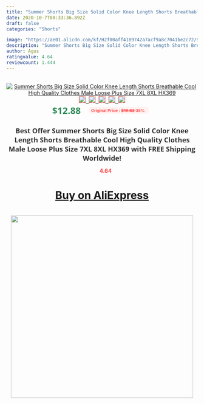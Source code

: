 ```yaml
---
title: "Summer Shorts Big Size Solid Color Knee Length Shorts Breathable Cool High Quality Clothes Male Loose Plus Size 7XL 8XL HX369"
date: 2020-10-7T08:33:36.892Z
draft: false
categories: "Shorts"

image: "https://ae01.alicdn.com/kf/H2f00aff4189742a7acf9a8c7041be2c72/Summer-Shorts-Big-Size-Solid-Color-Knee-Length-Shorts-Breathable-Cool-High-Quality-Clothes-Male-Loose.jpg"
description: "Summer Shorts Big Size Solid Color Knee Length Shorts Breathable Cool High Quality Clothes Male Loose Plus Size 7XL 8XL HX369"
author: Agus
ratingvalue: 4.64
reviewcount: 1.444
---
```

<br>
<div style="text-align: center;">
<a href="https://s.click.aliexpress.com/e/_9vArVb" target="_blank" rel="nofollow noopener noreferrer"><img alt="Summer Shorts Big Size Solid Color Knee Length Shorts Breathable Cool High Quality Clothes Male Loose Plus Size 7XL 8XL HX369" class="magnifier-image" src="https://ae01.alicdn.com/kf/H2f00aff4189742a7acf9a8c7041be2c72/Summer-Shorts-Big-Size-Solid-Color-Knee-Length-Shorts-Breathable-Cool-High-Quality-Clothes-Male-Loose.jpg_640x640.jpg">
<br>
<img style="border:1px solid salmon" src="https://ae01.alicdn.com/kf/H2f00aff4189742a7acf9a8c7041be2c72/Summer-Shorts-Big-Size-Solid-Color-Knee-Length-Shorts-Breathable-Cool-High-Quality-Clothes-Male-Loose.jpg_120x120.jpg">&nbsp;&nbsp;<img style="border:1px solid salmon" src="https://ae01.alicdn.com/kf/H448141706ddd41878391e58cc06b2b39h/Summer-Shorts-Big-Size-Solid-Color-Knee-Length-Shorts-Breathable-Cool-High-Quality-Clothes-Male-Loose.jpg_120x120.jpg">&nbsp;&nbsp;<img style="border:1px solid salmon" src="https://ae01.alicdn.com/kf/H0d349e81bdb24e8aa5078a968fb05bc6S/Summer-Shorts-Big-Size-Solid-Color-Knee-Length-Shorts-Breathable-Cool-High-Quality-Clothes-Male-Loose.jpg_120x120.jpg">&nbsp;&nbsp;<img style="border:1px solid salmon" src="https://ae01.alicdn.com/kf/H5add3ce5d29d4a3e878b1d306d74321eO/Summer-Shorts-Big-Size-Solid-Color-Knee-Length-Shorts-Breathable-Cool-High-Quality-Clothes-Male-Loose.jpg_120x120.jpg">&nbsp;&nbsp;<img style="border:1px solid salmon" src="https://ae01.alicdn.com/kf/Haa297d19c5d24ef3b7783b0bf90cb6f3M/Summer-Shorts-Big-Size-Solid-Color-Knee-Length-Shorts-Breathable-Cool-High-Quality-Clothes-Male-Loose.jpg_120x120.jpg"></a></div><br0>
<div style="text-align: center;"><span style="background-color: white; border: 0px; box-sizing: border-box; color: seagreen; display: inline-block; font-family: &quot;open sans&quot; , &quot;arial&quot; , &quot;helvetica&quot; , sans-serif , &quot;heiti&quot;; font-size: 24px; font-stretch: inherit; font-weight: 700; line-height: inherit; margin: 0px 10px 0px 0px; padding: 0px; vertical-align: middle;">$12.88 </span>
<span style="background: rgb(255 , 241 , 241); border-radius: 3px; border: 0px; box-sizing: border-box; color: #ff4747; display: inline-block; font-family: inherit; font-size: 12px; font-stretch: inherit; font-style: inherit; font-variant: inherit; font-weight: 600; line-height: inherit; margin: 0px; padding: 2px 5px; transform: scale(0.9); vertical-align: middle;">Original Price : <b style="text-decoration: line-through;">$19.82 </b> 35%&nbsp;&nbsp;</span></div>
<h1 style="color: #333333; display: inline-block; font-family: &quot;open sans&quot; , &quot;arial&quot; , &quot;helvetica&quot; , sans-serif , &quot;heiti&quot;; font-size: 18px; font-stretch: inherit; font-weight: 700; text-align: center;">Best Offer Summer Shorts Big Size Solid Color Knee Length Shorts Breathable Cool High Quality Clothes Male Loose Plus Size 7XL 8XL HX369 with FREE Shipping Worldwide!</h1>
<div style="color: #ff4747; text-align: center;">
<img src="https://4.bp.blogspot.com/-M0ZcTcb-5uY/XleCXlxnR4I/AAAAAAAAAEc/OrjgMkXV1oMQFaCRZj5HQwOCBcu3w1FegCPcBGAYYCw/s1600/star.png" style="height: 15px;">&nbsp;<b>4.64</b></div>
<div class="button_cont" align="center"><a class="buynow_a" href="https://s.click.aliexpress.com/e/_9vArVb" target="_blank" rel="nofollow noopener noreferrer"><H1>Buy on AliExpress</H1></a></div><br>
<div class="separator" style="clear: both; text-align: center;">
<img src="https://lh3.googleusercontent.com/-pTy5HemUv9M/XlePHvY0dAI/AAAAAAAAAE4/0nX5iRUoIWY8eMW9Dpxeirr157OZliDIgCLcBGAsYHQ/s1600/badge.gif" width="480">
</div>
